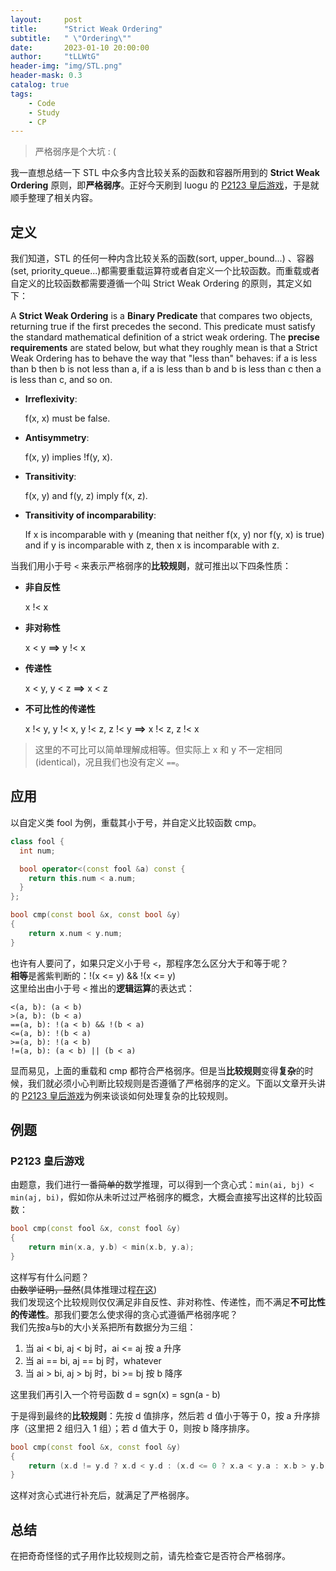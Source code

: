 ```yaml
---
layout:     post
title:      "Strict Weak Ordering"
subtitle:   " \"Ordering\""
date:       2023-01-10 20:00:00
author:     "tLLWtG"
header-img: "img/STL.png"
header-mask: 0.3
catalog: true
tags:
    - Code
    - Study
    - CP
---
```


> 严格弱序是个大坑 : (

我一直想总结一下 STL 中众多内含比较关系的函数和容器所用到的 **Strict Weak Ordering** 原则，即**严格弱序**。正好今天刷到 luogu 的 [P2123 皇后游戏](https://www.luogu.com.cn/problem/P2123)，于是就顺手整理了相关内容。

## 定义

我们知道，STL 的任何一种内含比较关系的函数(sort, upper_bound...) 、容器(set, priority_queue...)都需要重载运算符或者自定义一个比较函数。而重载或者自定义的比较函数都需要遵循一个叫 Strict Weak Ordering 的原则，其定义如下：

A **Strict Weak Ordering** is a **Binary Predicate** that compares two objects, returning true if the first precedes the second. This predicate must satisfy the standard mathematical definition of a strict weak ordering. The **precise requirements** are stated below, but what they roughly mean is that a Strict Weak Ordering has to behave the way that "less than" behaves: if a is less than b then b is not less than a, if a is less than b and b is less than c then a is less than c, and so on.

* **Irreflexivity**: 
  
  f(x, x) must be false.

* **Antisymmetry**: 
  
  f(x, y) implies !f(y, x).

* **Transitivity**: 
  
  f(x, y) and f(y, z) imply f(x, z).

* **Transitivity of incomparability**: 
  
  If x is incomparable with y (meaning that neither f(x, y) nor f(y, x) is true) and if y is incomparable with z, then x is incomparable with z.


当我们用小于号 `<` 来表示严格弱序的**比较规则**，就可推出以下四条性质：

* **非自反性**
  
  x !< x

* **非对称性**
  
  x < y **==>** y !< x 

* **传递性**
  
  x < y, y < z **==>** x < z

* **不可比性的传递性**
  
  x !< y, y !< x, y !< z, z !< y **==>** x !< z, z !< x

> 这里的不可比可以简单理解成相等。但实际上 x 和 y 不一定相同(identical)，况且我们也没有定义 `==`。

## 应用

以自定义类 fool 为例，重载其小于号，并自定义比较函数 cmp。

```cpp
class fool {
  int num;

  bool operator<(const fool &a) const {
    return this.num < a.num;
  }
};

bool cmp(const bool &x, const bool &y)
{
    return x.num < y.num;
}
```

也许有人要问了，如果只定义小于号 `<`，那程序怎么区分大于和等于呢？  
**相等**是酱紫判断的：!(x <= y) && !(x <= y)  
这里给出由小于号 `<` 推出的**逻辑运算**的表达式：

`<(a, b): (a < b)`   
`>(a, b): (b < a)`  
`==(a, b): !(a < b) && !(b < a)`  
`<=(a, b): !(b < a)`  
`>=(a, b): !(a < b)`  
`!=(a, b): (a < b) || (b < a)`  

显而易见，上面的重载和 cmp 都符合严格弱序。但是当**比较规则**变得**复杂**的时候，我们就必须小心判断比较规则是否遵循了严格弱序的定义。下面以文章开头讲的 [P2123 皇后游戏](https://www.luogu.com.cn/problem/P2123)为例来谈谈如何处理复杂的比较规则。


## 例题

### P2123 皇后游戏

由题意，我们进行一番~~简单的~~数学推理，可以得到一个贪心式：`min(ai, bj) < min(aj, bi)`，假如你从未听过过严格弱序的概念，大概会直接写出这样的比较函数：
```cpp
bool cmp(const fool &x, const fool &y)
{
    return min(x.a, y.b) < min(x.b, y.a);
}
```
这样写有什么问题？  
~~由数学证明，显然~~(具体推理过程[在这](https://www.luogu.com.cn/blog/ouuan/QAQ-p2123))  
我们发现这个比较规则仅仅满足非自反性、非对称性、传递性，而不满足**不可比性的传递性**。那我们要怎么使求得的贪心式遵循严格弱序呢？  
我们先按a与b的大小关系把所有数据分为三组：

1. 当 ai < bi, aj < bj 时，ai <= aj 按 a 升序
2. 当 ai == bi, aj == bj 时，whatever
3. 当 ai > bi, aj > bj 时，bi >= bj 按 b 降序

这里我们再引入一个符号函数 d = sgn(x) = sgn(a - b)

于是得到最终的**比较规则**：先按 d 值排序，然后若 d 值小于等于 0，按 a 升序排序（这里把 2 组归入 1 组）；若 d 值大于 0，则按 b 降序排序。

```cpp
bool cmp(const fool &x, const fool &y)
{
    return (x.d != y.d ? x.d < y.d : (x.d <= 0 ? x.a < y.a : x.b > y.b));
}
```

这样对贪心式进行补充后，就满足了严格弱序。

## 总结

在把奇奇怪怪的式子用作比较规则之前，请先检查它是否符合严格弱序。